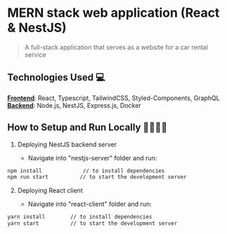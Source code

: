 # MERN stack web application (React & NestJS)

> A full-stack application that serves as a website for a car rental service

## Technologies Used 💻

<ins>**Frontend**</ins>: React, Typescript, TailwindCSS, Styled-Components, GraphQL
<br /><ins>**Backend**</ins>: Node.js, NestJS, Express.js, Docker

## How to Setup and Run Locally 🏃‍♂️🏃‍♀️

1. Deploying NestJS backend server

   - Navigate into "nestjs-server" folder and run:

```bash
npm install             // to install dependencies
npm run start          // to start the development server
```

2. Deploying React client

   - Navigate into "react-client" folder and run:

```bash
yarn install        // to install dependencies
yarn start          // to start the development server
```
